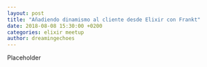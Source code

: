 ```yaml
---
layout: post
title: "Añadiendo dinamismo al cliente desde Elixir con Frankt"
date: 2018-08-08 15:30:00 +0200
categories: elixir meetup
author: dreamingechoes
---
```


Placeholder
